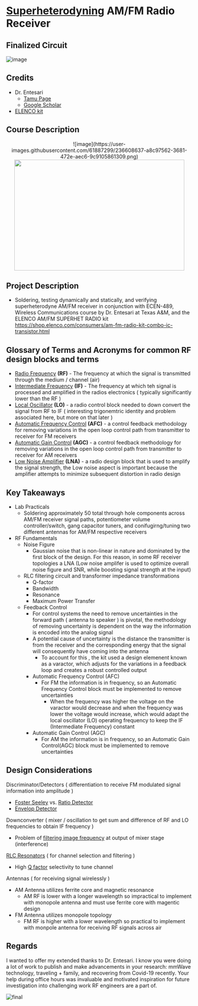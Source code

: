 # [Superheterodyning](https://en.wikipedia.org/wiki/Superheterodyne_receiver) AM/FM Radio Receiver 

## Finalized Circuit
![image](https://user-images.githubusercontent.com/61887299/236638341-f4ba2f65-112b-481f-ba2a-865e8f8638f5.png)



## Credits
- Dr. Entesari
  - [Tamu Page](https://engineering.tamu.edu/electrical/profiles/kentesari.html)
  - [Google Scholar](https://scholar.google.com/citations?user=_ZYmEFEAAAAJ&hl)
- [ELENCO kit](https://shop.elenco.com/consumers/am-fm-radio-kit-combo-ic-transistor.html)

## Course Description


<p align="center">
![image](https://user-images.githubusercontent.com/61887299/236608637-a8c97562-3681-472e-aec6-9c9105861309.png)
  <img width="460" height="300" src="https://user-images.githubusercontent.com/61887299/236608637-a8c97562-3681-472e-aec6-9c9105861309.png">
</p>

## Project Description
- Soldering, testing dynamically and statically, and verifying superheterodyne AM/FM receiver in conjunction with ECEN-489, Wireless Communications course by Dr. Entesari at Texas A&amp;M, and  the ELENCO AM/FM SUPERHET RADIO kit https://shop.elenco.com/consumers/am-fm-radio-kit-combo-ic-transistor.html 

## Glossary of Terms and Acronyms for common RF design blocks and terms
- <ins>Radio Frequency</ins> **(RF)** - The frequency at which the signal is transmitted through the medium / channel (air)
- <ins>Intermediate Frequency</ins> **(IF)** - The frequency at which teh signal is processed and amplified in the radios electronics ( typically significantly lower than the RF )
- <ins>Local Oscillator</ins> **(LO)** - a radio control block needed to down convert the signal from RF to IF ( interesting trigonemtric identity and problem associated here, but more on that later )
- <ins>Automatic Frequency Control</ins> **(AFC)** - a control feedback methodology for removing variations in the open loop control path from transmitter to receiver for FM receivers
- <ins>Automatic Gain Control</ins> **(AGC)** - a control feedback methodology for removing variations in the open loop control path from transmitter to receiver for AM receivers
- <ins>Low Noise Amplifier</ins> **(LNA)** - a radio design block that is used to amplify the signal strength, the Low noise aspect is important because the amplifier attempts to minimize subsequent distortion in radio design

## Key Takeaways 
- Lab Practicals
  - Soldering approximately 50 total through hole components across AM/FM receiver signal paths, potentiometer volume controller/switch, gang capacitor tuners, and conifugirng/tuning two different antennas for AM/FM respective receivers
- RF Fundamentals
  - Noise Figure
    - Gaussian noise that is non-linear in nature and dominated by the first block of the design. For this reason, in some RF receiver topologies a LNA (Low noise amplifer is used to optimize overall noise figure and SNR, while boosting signal strength at the input)
  - RLC filtering circuit and transformer impedance transformations
    - Q-factor
    - Bandwidth
    - Resonance
    - Maximum Power Transfer
  - Feedback Control
    - For control systems the need to remove uncertainties in the forward path ( antenna to speaker ) is pivotal, the methodology of removing uncertainty is dependent on the way the information is encoded into the analog signal
    - A potential cause of uncertainty is the distance the transmitter is from the receiver and the corresponding energy that the signal will consequently have coming into the antenna
      - To account for this , the kit used a design elemenent known as a varactor, which adjusts for the variations in a feedback loop and creates a robust controlled output
    - Automatic Frequency Control (AFC)
      - For FM the information is in frequency, so an Automatic Frequency Control block must be implemented to remove uncertainties
          - When the frequency was higher the voltage on the varactor would decrease and when the frequency was lower the voltage would increase, which would adapt the local oscillator (LO) operating frequency to keep the IF (Intermediate Frequency) constant
    - Automatic Gain Control (AGC)
      - For AM the information is in frequency, so an Automatic Gain Control(AGC) block must be implemented to remove uncertainties
     
  
## Design Considerations

Discriminator/Detectors ( differentiation to receive FM modulated signal information into amplitude )
- [Foster Seeley](https://en.wikipedia.org/wiki/Foster%E2%80%93Seeley_discriminator) vs. [Ratio Detector](https://en.wikipedia.org/wiki/Ratio_detector)
- [Envelop Detector](https://en.wikipedia.org/wiki/Envelope_detector)


Downconverter ( mixer / oscillation to get sum and difference of RF and LO frequencies to obtain IF frequency )
- Problem of [filtering image frequency](https://en.wikipedia.org/?title=Image_frequency&redirect=no) at output of mixer stage (interference)


[RLC Resonators](https://en.wikipedia.org/wiki/RLC_circuit) ( for channel selection and filtering )
-   High [Q factor](https://en.wikipedia.org/wiki/Q_factor) selectivity to tune channel 


Antennas ( for receiving signal wirelessly )
- AM Antenna utilizes ferrite core and magnetic resonance  
  - AM RF is lower with a longer wavelength so impractical to implement with monopole antenna and must use ferrite core with magentic design
- FM Antenna utilizes monopole topology
  - FM RF is higher with a lower wavelength so practical to implement with monpole antenna for receiving RF signals across air
  
## Regards

I wanted to offer my extended thanks to Dr. Entesari. I know you were doing a lot of work to publish and make advancements in your research: mmWave technology, traveling + family, and recovering from Covid-19 recently. Your help during office hours was invaluable and motivated inspiration for future investigation into challenging work RF engineers are a part of.

![final](https://user-images.githubusercontent.com/61887299/236639110-32417956-10d4-471c-b96b-f9c91d926950.jpg)

  
  
